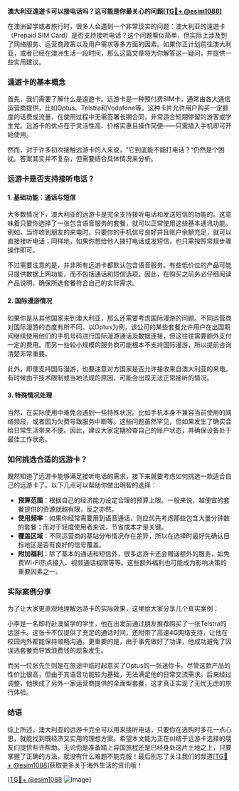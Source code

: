 **澳大利亚遠遊卡可以接电话吗？这可能是你最关心的问题[[TG💪+ @esim1088](https://t.me/s/esim1088)]**

在澳洲留学或者旅行时，很多人会遇到一个非常现实的问题：澳大利亚的遠遊卡（Prepaid SIM Card）是否支持接听电话？这个问题看似简单，但实际上涉及到了网络服务、运营商政策以及用户需求等多方面的因素。如果你正计划前往澳大利亚，或者已经在澳洲生活一段时间，那么这篇文章将为你解答这一疑问，并提供一些实用建议。

### 遠遊卡的基本概念

首先，我们需要了解什么是遠遊卡。远游卡是一种预付费SIM卡，通常由各大通信运营商提供，比如Optus、Telstra和Vodafone等。这种卡片允许用户购买一定额度的话费或流量，在使用过程中无需签署长期合同，非常适合短期停留的游客或学生党。远游卡的优点在于灵活性高、价格实惠且操作简便——只需插入手机即可开始使用。

然而，对于许多初次接触远游卡的人来说，“它到底能不能打电话？”仍然是个困扰。答案其实并不复杂，但需要结合具体情况来分析。

### 远游卡是否支持接听电话？

#### 1. **基础功能：通话与短信**
大多数情况下，澳大利亚的远游卡是完全支持接听电话和发送短信的功能的。这意味着只要你选择了一张包含语音服务的套餐，就可以正常使用这些基本通讯功能。例如，当你收到朋友的来电时，只要你的手机信号良好并且账户余额充足，就可以直接接听电话；同样地，如果你想给他人拨打电话或发短信，也只需按照常规步骤操作即可。

不过需要注意的是，并非所有远游卡都默认包含语音服务。有些低价位的产品可能只提供数据上网功能，而不包括通话和短信选项。因此，在购买之前务必仔细阅读产品说明，确保所选套餐符合自己的实际需求。

#### 2. **国际漫游情况**
如果你是从其他国家来到澳大利亚，那么还需要考虑国际漫游的问题。不同运营商对国际漫游的态度有所不同。以Optus为例，该公司的某些套餐允许用户在出国期间继续使用他们的手机号码进行国际漫游通话及数据连接，但这往往需要额外支付一定的费用。而另一些较小规模的服务商可能根本不支持国际漫游，所以提前咨询清楚非常重要。

此外，即使支持国际漫游，也要注意对方国家是否允许接收来自澳大利亚的来电。有时候由于技术限制或当地法规的原因，可能会出现无法正常接听的情况。

#### 3. **特殊情况处理**
当然，在实际使用中难免会遇到一些特殊状况。比如手机本身不兼容当前使用的网络频段，或者因为欠费导致服务中断等。这些问题虽然罕见，但如果发生了确实会给日常生活带来不便。因此，建议大家定期检查自己的账户状态，并确保设备处于最佳工作状态。

### 如何挑选合适的远游卡？

既然知道了远游卡能够满足接听电话的需求，接下来就要考虑如何挑选一款适合自己的远游卡了。以下几点可以帮助你做出明智的选择：

- **预算范围**：根据自己的经济能力设定合理的预算上限。一般来说，越便宜的套餐提供的资源就越有限，反之亦然。
- **使用频率**：如果你经常需要用到语音通话，则应优先考虑那些包含大量分钟数的套餐；而对于轻度使用者来说，节省成本才是关键。
- **覆盖区域**：不同运营商的基站分布情况存在差异，所以在选择时最好先确认目标地区是否有良好的信号覆盖。
- **附加福利**：除了基本的通话和短信外，很多远游卡还会赠送额外的服务，如免费Wi-Fi热点接入、视频通话权限等等。这些额外福利也可能成为影响决策的重要因素之一。

### 实际案例分享

为了让大家更直观地理解远游卡的实际效果，这里给大家分享几个真实案例：

小李是一名即将赴澳留学的学生，他在出发前通过朋友推荐购买了一张Telstra的远游卡。这张卡不仅提供了充足的通话时间，还附带了高速4G网络支持，让他在校园内外都能保持顺畅沟通。更重要的是，由于事先做好了功课，他成功避免了因误选套餐而导致浪费钱的现象发生。

而另一位张先生则是在旅途中临时起意买了Optus的一张迷你卡。尽管这款产品的性价比很高，但由于其语音功能较为基础，无法满足他的日常交流需求。后来经过调整，他换成了另外一家运营商提供的全面型套餐，这才真正实现了无忧无虑的旅行体验。

### 结语

综上所述，澳大利亚的远游卡完全可以用来接听电话，只要你在选购时多花一点心思，就能找到既经济又实用的理想方案。希望本文能为正在纠结于远游卡选择的朋友们提供些许帮助。无论你是准备踏上异国旅程还是已经身处这片土地之上，只要掌握了正确的方法，就没有什么难题不能克服！最后别忘了关注我们的频道[[TG💪+ @esim1088](https://t.me/s/esim1088)]获取更多关于海外生活的资讯哦！

[[TG💪+ @esim1088](https://t.me/s/esim1088) ![Image](https://i.postimg.cc/4NQfJmqS/Snipaste-2025-05-13-00-14-12.png)]